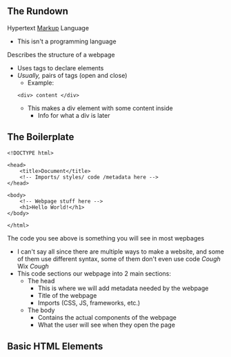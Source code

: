 ## The Rundown
Hypertext <u>Markup</u> Language
- This isn't a programming language

Describes the structure of a webpage
- Uses tags to declare elements
- _Usually,_ pairs of tags (open and close)
    - Example: 
	```
	<div> content </div>
	```
	- This makes a div element with some content inside
		- Info for what a div is later

## The Boilerplate
```
<!DOCTYPE html>

<head>
    <title>Document</title>
    <!-- Imports/ styles/ code /metadata here -->
</head>

<body>
    <!-- Webpage stuff here -->
    <h1>Hello World!</h1>
</body>

</html>
```

The code you see above is something you will see in most wepbages
- I can't say all since there are multiple ways to make a website, and some of them use different syntax, some of them don't even use code *Cough* Wix *Cough*
- This code sections our webpage into 2 main sections:
	- The head
		- This is where we will add metadata needed by the webpage
		- Title of the webpage
		- Imports (CSS, JS, frameworks, etc.)
	- The body
		- Contains the actual components of the webpage
		- What the user will see when they open the page

## Basic HTML Elements





